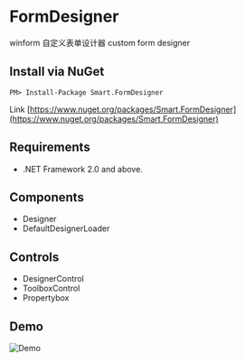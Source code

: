 # FormDesigner
winform 自定义表单设计器 custom form designer

Install via NuGet
------------
```
PM> Install-Package Smart.FormDesigner
```
Link [https://www.nuget.org/packages/Smart.FormDesigner](https://www.nuget.org/packages/Smart.FormDesigner)

Requirements
------------
* .NET Framework 2.0 and above.

Components
------------
  * Designer
  * DefaultDesignerLoader

Controls
------------
* DesignerControl
* ToolboxControl
* Propertybox

Demo
------------
![Demo](https://github.com/SmallAnts/FormDesigner.Demo/blob/master/images/demo1.png)
